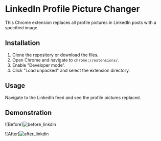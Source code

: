 # LinkedIn Profile Picture Changer

This Chrome extension replaces all profile pictures in LinkedIn posts with a specified image.

## Installation

1. Clone the repository or download the files.
2. Open Chrome and navigate to `chrome://extensions/`.
3. Enable "Developer mode".
4. Click "Load unpacked" and select the extension directory.

## Usage

Navigate to the LinkedIn feed and see the profile pictures replaced.

## Demonstration

![Before]![before_linkdin](https://github.com/rahulyadav232/linkdin_profile_change/assets/68394509/f1579258-1c52-463d-b6b4-453cecd0df61)

![After]![after_linkdin](https://github.com/rahulyadav232/linkdin_profile_change/assets/68394509/ba51b723-c0de-47da-817e-cc79c075392c)
